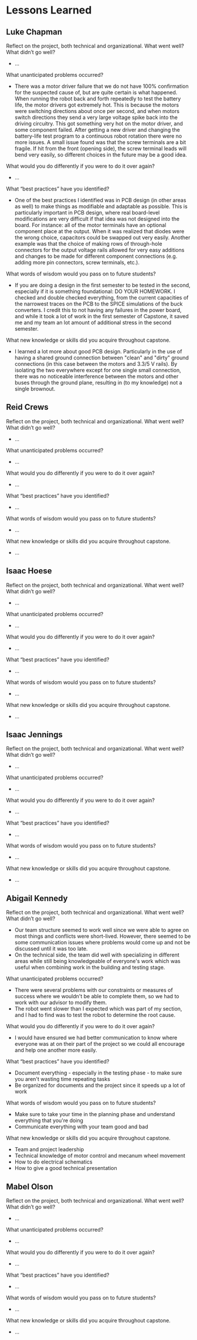 # Lessons Learned

## Luke Chapman

Reflect on the project, both technical and organizational. What went well? What didn’t go well? 

- ...

What unanticipated problems occurred? 

- There was a motor driver failure that we do not have 100% confirmation for the suspected cause of, but are quite certain is what happened. When running the robot back and forth repeatedly to test the battery life, the motor drivers got extremely hot. This is because the motors were switching directions about once per second, and when motors switch directions they send a very large voltage spike back into the driving circuitry. This got something very hot on the motor driver, and some component failed. After getting a new driver and changing the battery-life test program to a continuous robot rotation there were no more issues. A small issue found was that the screw terminals are a bit fragile. If hit from the front (opening side), the screw terminal leads will bend very easily, so different choices in the future may be a good idea.

What would you do differently if you were to do it over again? 

- ...

What “best practices” have you identified? 

- One of the best practices I identified was in PCB design (in other areas as well) to make things as modifiable and adaptable as possible. This is particularly important in PCB design, where real board-level modifications are very difficult if that idea was not designed into the board. For instance: all of the motor terminals have an optional component place at the output. When it was realized that diodes were the wrong choice, capacitors could be swapped out very easily. Another example was that the choice of making rows of through-hole connectors for the output voltage rails allowed for very easy additions and changes to be made for different component connections (e.g. adding more pin connectors, screw terminals, etc.).

What words of wisdom would you pass on to future students?

- If you are doing a design in the first semester to be tested in the second, especially if it is something foundational: DO YOUR HOMEWORK. I checked and double checked everything, from the current capacities of the narrowest traces on the PCB to the SPICE simulations of the buck converters. I credit this to not having any failures in the power board, and while it took a lot of work in the first semester of Capstone, it saved me and my team an lot amount of additional stress in the second semester.

What new knowledge or skills did you acquire throughout capstone.

- I learned a lot more about good PCB design. Particularly in the use of having a shared ground connection between "clean" and "dirty" ground connections (in this case between the motors and 3.3/5 V rails). By isolating the two everywhere except for one single small connection, there was no noticeable interference between the motors and other buses through the ground plane, resulting in (to my knowledge) not a single brownout.

## Reid Crews

Reflect on the project, both technical and organizational. What went well? What didn’t go well? 

- ...

What unanticipated problems occurred? 

- ...

What would you do differently if you were to do it over again? 

- ...

What “best practices” have you identified? 

- ...

What words of wisdom would you pass on to future students?

- ...

What new knowledge or skills did you acquire throughout capstone.

- ...

## Isaac Hoese

Reflect on the project, both technical and organizational. What went well? What didn’t go well? 

- ...

What unanticipated problems occurred? 

- ...

What would you do differently if you were to do it over again? 

- ...

What “best practices” have you identified? 

- ...

What words of wisdom would you pass on to future students?

- ...

What new knowledge or skills did you acquire throughout capstone.

- ...

## Isaac Jennings

Reflect on the project, both technical and organizational. What went well? What didn’t go well? 

- ...

What unanticipated problems occurred? 

- ...

What would you do differently if you were to do it over again? 

- ...

What “best practices” have you identified? 

- ...

What words of wisdom would you pass on to future students?

- ...

What new knowledge or skills did you acquire throughout capstone.

- ...

## Abigail Kennedy

Reflect on the project, both technical and organizational. What went well? What didn’t go well? 

- Our team structure seemed to work well since we were able to agree on most things and conflicts were short-lived. However, there seemed to be some communication issues where problems would come up and not be discussed until it was too late.
- On the technical side, the team did well with specializing in different areas while still being knowledgeable of everyone's work which was useful when combining work in the building and testing stage.

What unanticipated problems occurred? 

- There were several problems with our constraints or measures of success where we wouldn't be able to complete them, so we had to work with our advisor to modify them.
- The robot went slower than I expected which was part of my section, and I had to find was to test the robot to determine the root cause.

What would you do differently if you were to do it over again? 

- I would have ensured we had better communication to know where everyone was at on their part of the project so we could all encourage and help one another more easily.

What “best practices” have you identified? 

- Document everything - especially in the testing phase - to make sure you aren't wasting time repeating tasks
- Be organized for documents and the project since it speeds up a lot of work

What words of wisdom would you pass on to future students?

- Make sure to take your time in the planning phase and understand everything that you're doing
- Communicate everything with your team good and bad

What new knowledge or skills did you acquire throughout capstone.

- Team and project leadership
- Technical knowledge of motor control and mecanum wheel movement
- How to do electrical schematics
- How to give a good technical presentation

## Mabel Olson

Reflect on the project, both technical and organizational. What went well? What didn’t go well? 

- ...

What unanticipated problems occurred? 

- ...

What would you do differently if you were to do it over again? 

- ...

What “best practices” have you identified? 

- ...

What words of wisdom would you pass on to future students?

- ...

What new knowledge or skills did you acquire throughout capstone.

- ...
